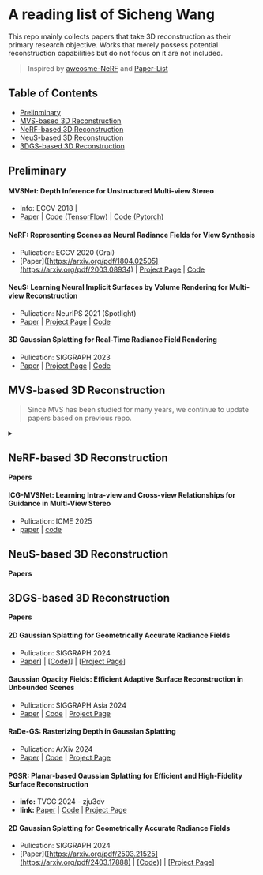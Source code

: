 # A reading list of Sicheng Wang

This repo mainly collects papers that take 3D reconstruction as their primary research objective. Works that merely possess potential reconstruction capabilities but do not focus on it are not included.

> Inspired by [aweosme-NeRF](https://github.com/awesome-NeRF/awesome-NeRF) and [Paper-List](https://github.com/YanjieZe/Paper-List?tab=readme-ov-file)


## Table of Contents
- [Prelinminary](#preliminary)
- [MVS-based 3D Reconstruction](#mvs-based-3d-reconstruction)
- [NeRF-based 3D Reconstruction](#nerf-based-3d-reconstruction)
- [NeuS-based 3D Reconstruction](#neus-based-3d-reconstruction)
- [3DGS-based 3D Reconstruction](#3dgs-based-3d-reconstruction)

## Preliminary

<summary><b></b></summary>


#### MVSNet: Depth Inference for Unstructured Multi-view Stereo  
- Info: ECCV 2018 | 
- [Paper](https://arxiv.org/pdf/1804.02505) | [Code (TensorFlow)](https://github.com/YoYo000/MVSNet) | [Code (Pytorch)](https://github.com/xy-guo/MVSNet_pytorch)
  
#### NeRF: Representing Scenes as Neural Radiance Fields for View Synthesis
- Pulication: ECCV 2020 (Oral)
- [Paper]([https://arxiv.org/pdf/1804.02505](https://arxiv.org/pdf/2003.08934) | [Project Page](https://www.matthewtancik.com/nerf) | [Code](https://github.com/bmild/nerf)

#### NeuS: Learning Neural Implicit Surfaces by Volume Rendering for Multi-view Reconstruction
- Pulication: NeurIPS 2021 (Spotlight)
- [Paper](https://arxiv.org/pdf/2106.10689) | [Project Page](https://lingjie0206.github.io/papers/NeuS/) | [Code](https://github.com/Totoro97/NeuS)

#### 3D Gaussian Splatting for Real-Time Radiance Field Rendering
- Pulication: SIGGRAPH 2023
- [Paper](https://repo-sam.inria.fr/fungraph/3d-gaussian-splatting/3d_gaussian_splatting_high.pdf) | [Project Page](https://repo-sam.inria.fr/fungraph/3d-gaussian-splatting/) | [Code](https://github.com/graphdeco-inria/gaussian-splatting)

</details>

## MVS-based 3D Reconstruction
> Since MVS has been studied for many years, we continue to update papers based on previous repo.
<details>
<summary><b></b></summary>

#### Before Papers  
- [Awesome-MVS](https://github.com/walsvid/Awesome-MVS)

#### ICG-MVSNet: Learning Intra-view and Cross-view Relationships for Guidance in Multi-View Stereo
- Pulication: ICME 2025
- [Paper](https://arxiv.org/pdf/2503.21525) | [code](https://github.com/YuhsiHu/ICG-MVSNet)

</details>


## NeRF-based 3D Reconstruction

<summary><b>Papers</b></summary>

#### ICG-MVSNet: Learning Intra-view and Cross-view Relationships for Guidance in Multi-View Stereo
- Pulication: ICME 2025
- [paper](https://arxiv.org/pdf/2503.21525) | [code](https://github.com/YuhsiHu/ICG-MVSNet)

</details>

## NeuS-based 3D Reconstruction

<summary><b>Papers</b></summary>

</details>

## 3DGS-based 3D Reconstruction

<summary><b>Papers</b></summary>

#### 2D Gaussian Splatting for Geometrically Accurate Radiance Fields 
- Pulication: SIGGRAPH 2024
- [Paper]([https://arxiv.org/pdf/2503.21525](https://arxiv.org/pdf/2403.17888))] | [[Code](https://github.com/hbb1/2d-gaussian-splatting))] | [[Project Page](https://surfsplatting.github.io/)] 

#### Gaussian Opacity Fields: Efficient Adaptive Surface Reconstruction in Unbounded Scenes  
- Pulication: SIGGRAPH Asia 2024
- [Paper](https://arxiv.org/pdf/2404.10772) | [Code](https://github.com/autonomousvision/gaussian-opacity-fields) | [Project Page](https://niujinshuchong.github.io/gaussian-opacity-fields/)

#### RaDe-GS: Rasterizing Depth in Gaussian Splatting 
- Pulication: ArXiv 2024
- [Paper](https://arxiv.org/pdf/2406.01467) | [Code](https://github.com/BaowenZ/RaDe-GS) | [Project Page](https://baowenz.github.io/radegs/)

#### PGSR: Planar-based Gaussian Splatting for Efficient and High-Fidelity Surface Reconstruction 
- **info:** TVCG 2024 - zju3dv
- **link:** [Paper](https://arxiv.org/pdf/2406.06521) | [Code](https://github.com/zju3dv/PGSR) | [Project Page](https://zju3dv.github.io/pgsr/)


#### 2D Gaussian Splatting for Geometrically Accurate Radiance Fields 
- Pulication: SIGGRAPH 2024
- [Paper]([https://arxiv.org/pdf/2503.21525](https://arxiv.org/pdf/2403.17888) | [[Code](https://github.com/hbb1/2d-gaussian-splatting))] | [[Project Page](https://niujinshuchong.github.io/gaussian-opacity-fields/)] 
</details>
